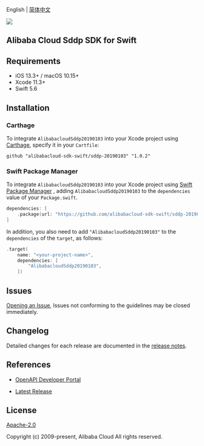 English | [简体中文](README-CN.md)

![](https://aliyunsdk-pages.alicdn.com/icons/AlibabaCloud.svg)

## Alibaba Cloud Sddp SDK for Swift

## Requirements

- iOS 13.3+ / macOS 10.15+
- Xcode 11.3+
- Swift 5.6

## Installation

### Carthage

To integrate `AlibabacloudSddp20190103` into your Xcode project using [Carthage](https://github.com/Carthage/Carthage), specify it in your `Cartfile`:

```ogdl
github "alibabacloud-sdk-swift/sddp-20190103" "1.0.2"
```

### Swift Package Manager

To integrate `AlibabacloudSddp20190103` into your Xcode project using [Swift Package Manager](https://swift.org/package-manager/) , adding `AlibabacloudSddp20190103` to the `dependencies` value of your `Package.swift`.

```swift
dependencies: [
    .package(url: "https://github.com/alibabacloud-sdk-swift/sddp-20190103.git", from: "1.0.2")
]
```

In addition, you also need to add `"AlibabacloudSddp20190103"` to the `dependencies` of the `target`, as follows:

```swift
.target(
    name: "<your-project-name>",
    dependencies: [
        "AlibabacloudSddp20190103",
    ])
```

## Issues

[Opening an Issue](https://github.com/alibabacloud-sdk-swift/sddp-20190103/issues/new), Issues not conforming to the guidelines may be closed immediately.

## Changelog

Detailed changes for each release are documented in the [release notes](./ChangeLog.txt).

## References

* [OpenAPI Developer Portal](https://next.api.alibabacloud.com/home)
- [Latest Release](https://github.com/alibabacloud-sdk-swift/sddp-20190103)

## License

[Apache-2.0](http://www.apache.org/licenses/LICENSE-2.0)

Copyright (c) 2009-present, Alibaba Cloud All rights reserved.
